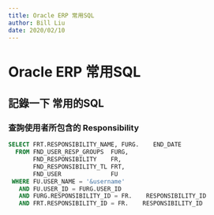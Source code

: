 ```yaml
---
title: Oracle ERP 常用SQL
author: Bill Liu
date: 2020/02/10
---
```

# Oracle ERP 常用SQL

## 記錄一下 常用的SQL

### 查詢使用者所包含的 Responsibility
   ``` sql
   SELECT FRT.RESPONSIBILITY_NAME, FURG.    END_DATE
     FROM FND_USER_RESP_GROUPS  FURG,
          FND_RESPONSIBILITY    FR,
          FND_RESPONSIBILITY_TL FRT,
          FND_USER              FU
    WHERE FU.USER_NAME = '&username'
      AND FU.USER_ID = FURG.USER_ID
      AND FURG.RESPONSIBILITY_ID = FR.    RESPONSIBILITY_ID
      AND FRT.RESPONSIBILITY_ID = FR.    RESPONSIBILITY_ID
   ```
